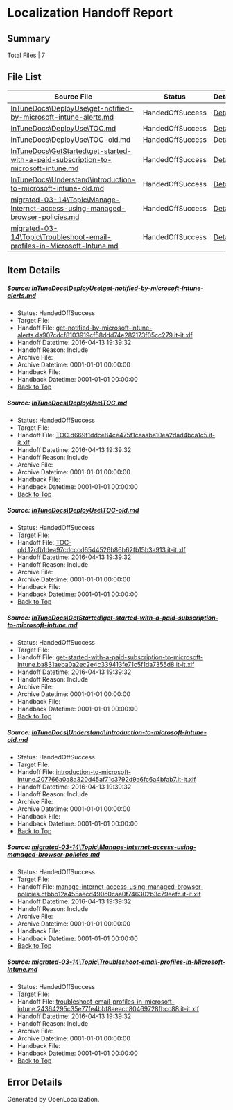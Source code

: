 # <a name='report-top'></a> Localization Handoff Report

## Summary
 Total Files | 7

## File List
 Source File | Status | Details 
 ----------- | ------ | ------- 
 [InTuneDocs\DeployUse\get-notified-by-microsoft-intune-alerts.md](https://github.com/Microsoft/IntuneDocs-pr/blob/dbc746765512578c1f8b60bbfac3e882b21872d7/InTuneDocs/DeployUse/get-notified-by-microsoft-intune-alerts.md) | HandedOffSuccess | [Details](#9b0b385bb6e785378f1b85b60b86ab0d21d1781b57)
 [InTuneDocs\DeployUse\TOC.md](https://github.com/Microsoft/IntuneDocs-pr/blob/cf4b786bf2ce596e3d1aba79b94022a057e32b8b/InTuneDocs/DeployUse/TOC.md) | HandedOffSuccess | [Details](#e215446a96baabf45b7ebde477cdac13b91c30cb285)
 [InTuneDocs\DeployUse\TOC-old.md](https://github.com/Microsoft/IntuneDocs-pr/blob/dbc746765512578c1f8b60bbfac3e882b21872d7/InTuneDocs/DeployUse/TOC-old.md) | HandedOffSuccess | [Details](#7a8909df3f94bd10412752967fa07f98f7a7f0b0284)
 [InTuneDocs\GetStarted\get-started-with-a-paid-subscription-to-microsoft-intune.md](https://github.com/Microsoft/IntuneDocs-pr/blob/1e1f6caa1d53021d5e6544e016d1a363798ad92e/InTuneDocs/GetStarted/get-started-with-a-paid-subscription-to-microsoft-intune.md) | HandedOffSuccess | [Details](#b5d633a102598e244a52f1fee8932a2c37eb25a0510)
 [InTuneDocs\Understand\introduction-to-microsoft-intune-old.md](https://github.com/Microsoft/IntuneDocs-pr/blob/dbc746765512578c1f8b60bbfac3e882b21872d7/InTuneDocs/Understand/introduction-to-microsoft-intune-old.md) | HandedOffSuccess | [Details](#0c542a53ee712c9ab855455b5b39743648d47d7f1182)
 [migrated-03-14\Topic\Manage-Internet-access-using-managed-browser-policies.md](https://github.com/Microsoft/IntuneDocs-pr/blob/dbc746765512578c1f8b60bbfac3e882b21872d7/migrated-03-14/Topic/Manage-Internet-access-using-managed-browser-policies.md) | HandedOffSuccess | [Details](#23cba0278d75843f988320a398c0443f4bb2c9722133)
 [migrated-03-14\Topic\Troubleshoot-email-profiles-in-Microsoft-Intune.md](https://github.com/Microsoft/IntuneDocs-pr/blob/dbc746765512578c1f8b60bbfac3e882b21872d7/migrated-03-14/Topic/Troubleshoot-email-profiles-in-Microsoft-Intune.md) | HandedOffSuccess | [Details](#f736dd44bed11a4f963cca4a54739cb44ff5bc232217)

## Item Details
##### <a name='9b0b385bb6e785378f1b85b60b86ab0d21d1781b57'></a> Source: [InTuneDocs\DeployUse\get-notified-by-microsoft-intune-alerts.md](https://github.com/Microsoft/IntuneDocs-pr/blob/dbc746765512578c1f8b60bbfac3e882b21872d7/InTuneDocs/DeployUse/get-notified-by-microsoft-intune-alerts.md)
* Status: HandedOffSuccess
* Target File: 
* Handoff File: [get-notified-by-microsoft-intune-alerts.da907cdcf8103919cf58ddd74e282173f05cc279.it-it.xlf](https://github.com/Microsoft/EM.handoff/blob/894c629dd1748c5db104d971ecd2e49002e12f7f/ol-handoff/Microsoft/IntuneDocs-pr.it-it/master/get-notified-by-microsoft-intune-alerts.da907cdcf8103919cf58ddd74e282173f05cc279.it-it.xlf)
* Handoff Datetime: 2016-04-13 19:39:32
* Handoff Reason: Include
* Archive File: 
* Archive Datetime: 0001-01-01 00:00:00
* Handback File: 
* Handback Datetime: 0001-01-01 00:00:00
* [Back to Top](#report-top)

##### <a name='e215446a96baabf45b7ebde477cdac13b91c30cb285'></a> Source: [InTuneDocs\DeployUse\TOC.md](https://github.com/Microsoft/IntuneDocs-pr/blob/cf4b786bf2ce596e3d1aba79b94022a057e32b8b/InTuneDocs/DeployUse/TOC.md)
* Status: HandedOffSuccess
* Target File: 
* Handoff File: [TOC.d669f1ddce84ce475f1caaaba10ea2dad4bca1c5.it-it.xlf](https://github.com/Microsoft/EM.handoff/blob/894c629dd1748c5db104d971ecd2e49002e12f7f/ol-handoff/Microsoft/IntuneDocs-pr.it-it/master/TOC.d669f1ddce84ce475f1caaaba10ea2dad4bca1c5.it-it.xlf)
* Handoff Datetime: 2016-04-13 19:39:32
* Handoff Reason: Include
* Archive File: 
* Archive Datetime: 0001-01-01 00:00:00
* Handback File: 
* Handback Datetime: 0001-01-01 00:00:00
* [Back to Top](#report-top)

##### <a name='7a8909df3f94bd10412752967fa07f98f7a7f0b0284'></a> Source: [InTuneDocs\DeployUse\TOC-old.md](https://github.com/Microsoft/IntuneDocs-pr/blob/dbc746765512578c1f8b60bbfac3e882b21872d7/InTuneDocs/DeployUse/TOC-old.md)
* Status: HandedOffSuccess
* Target File: 
* Handoff File: [TOC-old.12cfb1dea97cdcccd6544526b86b62fb15b3a913.it-it.xlf](https://github.com/Microsoft/EM.handoff/blob/894c629dd1748c5db104d971ecd2e49002e12f7f/ol-handoff/Microsoft/IntuneDocs-pr.it-it/master/TOC-old.12cfb1dea97cdcccd6544526b86b62fb15b3a913.it-it.xlf)
* Handoff Datetime: 2016-04-13 19:39:32
* Handoff Reason: Include
* Archive File: 
* Archive Datetime: 0001-01-01 00:00:00
* Handback File: 
* Handback Datetime: 0001-01-01 00:00:00
* [Back to Top](#report-top)

##### <a name='b5d633a102598e244a52f1fee8932a2c37eb25a0510'></a> Source: [InTuneDocs\GetStarted\get-started-with-a-paid-subscription-to-microsoft-intune.md](https://github.com/Microsoft/IntuneDocs-pr/blob/1e1f6caa1d53021d5e6544e016d1a363798ad92e/InTuneDocs/GetStarted/get-started-with-a-paid-subscription-to-microsoft-intune.md)
* Status: HandedOffSuccess
* Target File: 
* Handoff File: [get-started-with-a-paid-subscription-to-microsoft-intune.ba831aeba0a2ec2e4c339413fe71c5f1da7355d8.it-it.xlf](https://github.com/Microsoft/EM.handoff/blob/894c629dd1748c5db104d971ecd2e49002e12f7f/ol-handoff/Microsoft/IntuneDocs-pr.it-it/master/get-started-with-a-paid-subscription-to-microsoft-intune.ba831aeba0a2ec2e4c339413fe71c5f1da7355d8.it-it.xlf)
* Handoff Datetime: 2016-04-13 19:39:32
* Handoff Reason: Include
* Archive File: 
* Archive Datetime: 0001-01-01 00:00:00
* Handback File: 
* Handback Datetime: 0001-01-01 00:00:00
* [Back to Top](#report-top)

##### <a name='0c542a53ee712c9ab855455b5b39743648d47d7f1182'></a> Source: [InTuneDocs\Understand\introduction-to-microsoft-intune-old.md](https://github.com/Microsoft/IntuneDocs-pr/blob/dbc746765512578c1f8b60bbfac3e882b21872d7/InTuneDocs/Understand/introduction-to-microsoft-intune-old.md)
* Status: HandedOffSuccess
* Target File: 
* Handoff File: [introduction-to-microsoft-intune.207766a0a8a320d45af71c3792d9a6fc6a4bfab7.it-it.xlf](https://github.com/Microsoft/EM.handoff/blob/894c629dd1748c5db104d971ecd2e49002e12f7f/ol-handoff/Microsoft/IntuneDocs-pr.it-it/master/introduction-to-microsoft-intune.207766a0a8a320d45af71c3792d9a6fc6a4bfab7.it-it.xlf)
* Handoff Datetime: 2016-04-13 19:39:32
* Handoff Reason: Include
* Archive File: 
* Archive Datetime: 0001-01-01 00:00:00
* Handback File: 
* Handback Datetime: 0001-01-01 00:00:00
* [Back to Top](#report-top)

##### <a name='23cba0278d75843f988320a398c0443f4bb2c9722133'></a> Source: [migrated-03-14\Topic\Manage-Internet-access-using-managed-browser-policies.md](https://github.com/Microsoft/IntuneDocs-pr/blob/dbc746765512578c1f8b60bbfac3e882b21872d7/migrated-03-14/Topic/Manage-Internet-access-using-managed-browser-policies.md)
* Status: HandedOffSuccess
* Target File: 
* Handoff File: [manage-internet-access-using-managed-browser-policies.cfbbb12a455aecd490c0caa0f746302b3c79eefc.it-it.xlf](https://github.com/Microsoft/EM.handoff/blob/894c629dd1748c5db104d971ecd2e49002e12f7f/ol-handoff/Microsoft/IntuneDocs-pr.it-it/master/manage-internet-access-using-managed-browser-policies.cfbbb12a455aecd490c0caa0f746302b3c79eefc.it-it.xlf)
* Handoff Datetime: 2016-04-13 19:39:32
* Handoff Reason: Include
* Archive File: 
* Archive Datetime: 0001-01-01 00:00:00
* Handback File: 
* Handback Datetime: 0001-01-01 00:00:00
* [Back to Top](#report-top)

##### <a name='f736dd44bed11a4f963cca4a54739cb44ff5bc232217'></a> Source: [migrated-03-14\Topic\Troubleshoot-email-profiles-in-Microsoft-Intune.md](https://github.com/Microsoft/IntuneDocs-pr/blob/dbc746765512578c1f8b60bbfac3e882b21872d7/migrated-03-14/Topic/Troubleshoot-email-profiles-in-Microsoft-Intune.md)
* Status: HandedOffSuccess
* Target File: 
* Handoff File: [troubleshoot-email-profiles-in-microsoft-intune.24364295c35e77fe4bbf8aeacc80469728fbcc88.it-it.xlf](https://github.com/Microsoft/EM.handoff/blob/894c629dd1748c5db104d971ecd2e49002e12f7f/ol-handoff/Microsoft/IntuneDocs-pr.it-it/master/troubleshoot-email-profiles-in-microsoft-intune.24364295c35e77fe4bbf8aeacc80469728fbcc88.it-it.xlf)
* Handoff Datetime: 2016-04-13 19:39:32
* Handoff Reason: Include
* Archive File: 
* Archive Datetime: 0001-01-01 00:00:00
* Handback File: 
* Handback Datetime: 0001-01-01 00:00:00
* [Back to Top](#report-top)


## Error Details

Generated by OpenLocalization.

